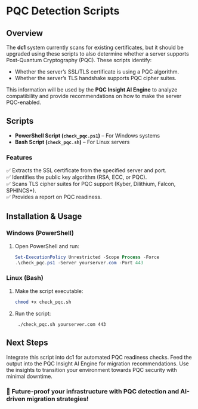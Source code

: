 # PQC Detection Scripts

## Overview

The **dc1** system currently scans for existing certificates, but it should be upgraded using these scripts to also determine whether a server supports Post-Quantum Cryptography (PQC). These scripts identify:

- Whether the server’s SSL/TLS certificate is using a PQC algorithm.
- Whether the server’s TLS handshake supports PQC cipher suites.

This information will be used by the **PQC Insight AI Engine** to analyze compatibility and provide recommendations on how to make the server PQC-enabled.

## Scripts

- **PowerShell Script (`check_pqc.ps1`)** – For Windows systems  
- **Bash Script (`check_pqc.sh`)** – For Linux servers  

### Features

✅ Extracts the SSL certificate from the specified server and port.  
✅ Identifies the public key algorithm (RSA, ECC, or PQC).  
✅ Scans TLS cipher suites for PQC support (Kyber, Dilithium, Falcon, SPHINCS+).  
✅ Provides a report on PQC readiness.

## Installation & Usage

### Windows (PowerShell)

1. Open PowerShell and run:  
   ```powershell
   Set-ExecutionPolicy Unrestricted -Scope Process -Force
   .\check_pqc.ps1 -Server yourserver.com -Port 443
   
### Linux (Bash)

1. Make the script executable:
	```bash
	chmod +x check_pqc.sh
2. Run the script:

        ./check_pqc.sh yourserver.com 443
        
##  Next Steps

Integrate this script into dc1 for automated PQC readiness checks.
Feed the output into the PQC Insight AI Engine for migration recommendations.
Use the insights to transition your environment towards PQC security with minimal downtime.

### 🚀 Future-proof your infrastructure with PQC detection and AI-driven migration strategies!
